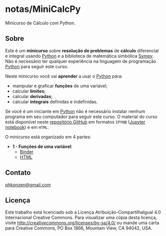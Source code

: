 # notas/MiniCalcPy

Minicurso de Cálculo com Python.

## Sobre

Este é um **minicurso** sobre **resolução de problemas** de **cálculo** diferencial e integral usando [Python][py] e a biblioteca de matemática simbólica [Sympy][sympy]. Não é necessário ter qualquer experiência na linguagem de programação [Python][py] para seguir este curso.

Neste minicurso você vai **aprender** a usar o [Python][py] para:
- manipular e graficar **funções** de uma variável;
- calcular **limites**;
- calcular **derivadas**;
- calcular **integrais** definidas e indefinidas.

Se você é um iniciante em [Python][py] não é necessário instalar nenhum programa em seu computador para seguir este curso. O material do curso está disponível neste [repositório GitHub][repo] em formatos `IPYNB` ([Jupyter notebook][jupy]) e em `HTML`.

O minicurso está organizado em 4 partes:

- **1 - Funções de uma variável**:
  - [Binder](https://mybinder.org/v2/gh/phkonzen/notas/master?filepath=%2Fsrc%2FMiniCalcPy%2F1-funcoes.ipynb)
  - [HTML]()

[py]:https://www.python.org/
[sympy]:http://www.sympy.org/
[repo]:https://github.com/phkonzen/notas
[jupy]:http://jupyter.org/
[1fun.ipynb]:
[1fun.html]:

## Contato

phkonzen@gmail.com

## Licença

Este trabalho está licenciado sob a Licença Atribuição-CompartilhaIgual 4.0 Internacional Creative Commons. Para visualizar uma cópia desta licença, visite http://creativecommons.org/licenses/by-sa/4.0/ ou mande uma carta para Creative Commons, PO Box 1866, Mountain View, CA 94042, USA.
